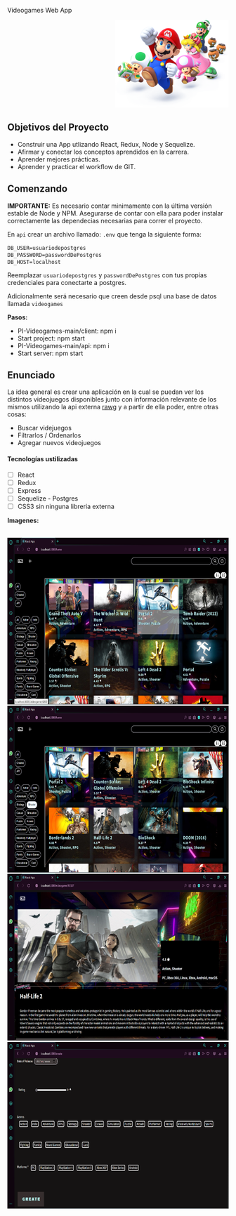 Videogames Web App

<p align="right">
  <img height="200" src="./videogame.png" />
</p>

## Objetivos del Proyecto

- Construir una App utlizando React, Redux, Node y Sequelize.
- Afirmar y conectar los conceptos aprendidos en la carrera.
- Aprender mejores prácticas.
- Aprender y practicar el workflow de GIT.




## Comenzando


__IMPORTANTE:__ Es necesario contar minimamente con la última versión estable de Node y NPM. Asegurarse de contar con ella para poder instalar correctamente las dependecias necesarias para correr el proyecto.

En `api` crear un archivo llamado: `.env` que tenga la siguiente forma:

```env
DB_USER=usuariodepostgres
DB_PASSWORD=passwordDePostgres
DB_HOST=localhost
```

Reemplazar `usuariodepostgres` y `passwordDePostgres` con tus propias credenciales para conectarte a postgres.

Adicionalmente será necesario que creen desde psql una base de datos llamada `videogames`

__Pasos:__

- PI-Videogames-main/client: npm i
- Start project: npm start
- PI-Videogames-main/api: npm i
- Start server: npm start



## Enunciado

La idea general es crear una aplicación en la cual se puedan ver los distintos videojuegos disponibles junto con información relevante de los mismos utilizando la api externa [rawg](https://rawg.io/apidocs) y a partir de ella poder, entre otras cosas:

- Buscar videjuegos
- Filtrarlos / Ordenarlos
- Agregar nuevos videojuegos


#### Tecnologías ustilizadas

- [ ] React
- [ ] Redux
- [ ] Express
- [ ] Sequelize - Postgres
- [ ] CSS3 sin ninguna libreria externa

__Imagenes:__

<br>
 <div display = "flex">
    <img src="./assets/1.png" alt="1" height="380" width="630"/>
    <br>
  <img src="./assets/2.png" alt="2" height="380" width="630"/>
  <br>

  <img src="./assets/3.png" alt="3" height="380" width="630"/>
  <br>

  <img src="./assets/4.png" alt="4" height="380" width="630"/>
</div>